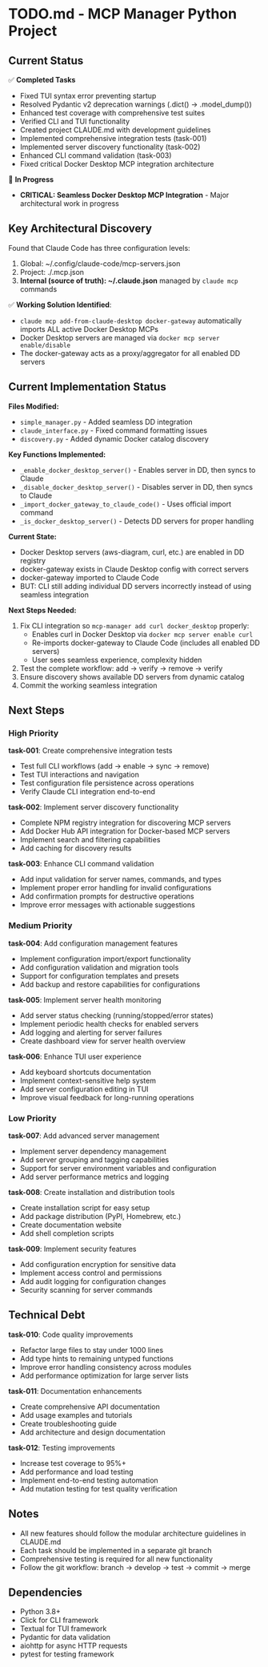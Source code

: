 # TODO.md - MCP Manager Python Project

## Current Status

✅ **Completed Tasks**
- Fixed TUI syntax error preventing startup
- Resolved Pydantic v2 deprecation warnings (.dict() → .model_dump())
- Enhanced test coverage with comprehensive test suites
- Verified CLI and TUI functionality
- Created project CLAUDE.md with development guidelines
- Implemented comprehensive integration tests (task-001)
- Implemented server discovery functionality (task-002) 
- Enhanced CLI command validation (task-003)
- Fixed critical Docker Desktop MCP integration architecture

🔄 **In Progress**
- **CRITICAL: Seamless Docker Desktop MCP Integration** - Major architectural work in progress

## Key Architectural Discovery

Found that Claude Code has three configuration levels:
1. Global: ~/.config/claude-code/mcp-servers.json 
2. Project: ./.mcp.json
3. **Internal (source of truth): ~/.claude.json** managed by `claude mcp` commands

✅ **Working Solution Identified**: 
- `claude mcp add-from-claude-desktop docker-gateway` automatically imports ALL active Docker Desktop MCPs
- Docker Desktop servers are managed via `docker mcp server enable/disable`
- The docker-gateway acts as a proxy/aggregator for all enabled DD servers

## Current Implementation Status

**Files Modified:**
- `simple_manager.py` - Added seamless DD integration
- `claude_interface.py` - Fixed command formatting issues
- `discovery.py` - Added dynamic Docker catalog discovery

**Key Functions Implemented:**
- `_enable_docker_desktop_server()` - Enables server in DD, then syncs to Claude
- `_disable_docker_desktop_server()` - Disables server in DD, then syncs to Claude  
- `_import_docker_gateway_to_claude_code()` - Uses official import command
- `_is_docker_desktop_server()` - Detects DD servers for proper handling

**Current State:**
- Docker Desktop servers (aws-diagram, curl, etc.) are enabled in DD registry
- docker-gateway exists in Claude Desktop config with correct servers
- docker-gateway imported to Claude Code
- BUT: CLI still adding individual DD servers incorrectly instead of using seamless integration

**Next Steps Needed:**
1. Fix CLI integration so `mcp-manager add curl docker_desktop` properly:
   - Enables curl in Docker Desktop via `docker mcp server enable curl`
   - Re-imports docker-gateway to Claude Code (includes all enabled DD servers)
   - User sees seamless experience, complexity hidden
2. Test the complete workflow: add → verify → remove → verify
3. Ensure discovery shows available DD servers from dynamic catalog
4. Commit the working seamless integration

## Next Steps

### High Priority

**task-001**: Create comprehensive integration tests
- Test full CLI workflows (add → enable → sync → remove)
- Test TUI interactions and navigation
- Test configuration file persistence across operations
- Verify Claude CLI integration end-to-end

**task-002**: Implement server discovery functionality
- Complete NPM registry integration for discovering MCP servers
- Add Docker Hub API integration for Docker-based MCP servers
- Implement search and filtering capabilities
- Add caching for discovery results

**task-003**: Enhance CLI command validation
- Add input validation for server names, commands, and types
- Implement proper error handling for invalid configurations
- Add confirmation prompts for destructive operations
- Improve error messages with actionable suggestions

### Medium Priority

**task-004**: Add configuration management features
- Implement configuration import/export functionality
- Add configuration validation and migration tools
- Support for configuration templates and presets
- Add backup and restore capabilities for configurations

**task-005**: Implement server health monitoring
- Add server status checking (running/stopped/error states)
- Implement periodic health checks for enabled servers
- Add logging and alerting for server failures
- Create dashboard view for server health overview

**task-006**: Enhance TUI user experience
- Add keyboard shortcuts documentation
- Implement context-sensitive help system
- Add server configuration editing in TUI
- Improve visual feedback for long-running operations

### Low Priority

**task-007**: Add advanced server management
- Implement server dependency management
- Add server grouping and tagging capabilities
- Support for server environment variables and configuration
- Add server performance metrics and logging

**task-008**: Create installation and distribution tools
- Create installation script for easy setup
- Add package distribution (PyPI, Homebrew, etc.)
- Create documentation website
- Add shell completion scripts

**task-009**: Implement security features
- Add configuration encryption for sensitive data
- Implement access control and permissions
- Add audit logging for configuration changes
- Security scanning for server commands

## Technical Debt

**task-010**: Code quality improvements
- Refactor large files to stay under 1000 lines
- Add type hints to remaining untyped functions
- Improve error handling consistency across modules
- Add performance optimization for large server lists

**task-011**: Documentation enhancements
- Create comprehensive API documentation
- Add usage examples and tutorials
- Create troubleshooting guide
- Add architecture and design documentation

**task-012**: Testing improvements
- Increase test coverage to 95%+
- Add performance and load testing
- Implement end-to-end testing automation
- Add mutation testing for test quality verification

## Notes

- All new features should follow the modular architecture guidelines in CLAUDE.md
- Each task should be implemented in a separate git branch
- Comprehensive testing is required for all new functionality
- Follow the git workflow: branch → develop → test → commit → merge

## Dependencies

- Python 3.8+
- Click for CLI framework
- Textual for TUI framework
- Pydantic for data validation
- aiohttp for async HTTP requests
- pytest for testing framework